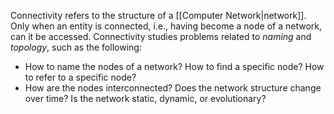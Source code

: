 Connectivity refers to the structure of a [[Computer Network|network]]. Only when an entity is connected, i.e., having become a node of a network, can it be accessed. Connectivity studies problems related to *naming* and *topology*, such as the following:
- How to name the nodes of a network? How to find a specific node? How to refer to a specific node?
- How are the nodes interconnected? Does the network structure change over time? Is the network static, dynamic, or evolutionary?